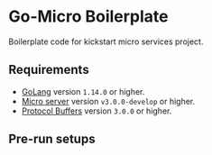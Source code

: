 # Go-Micro Boilerplate

Boilerplate code for kickstart micro services project.

## Requirements
- [GoLang](https://golang.org/dl/) version `1.14.0` or higher.
- [Micro server](https://github.com/micro/micro) version `v3.0.0-develop` or higher.
- [Protocol Buffers](https://github.com/protocolbuffers/protobuf/releases) version `3.0.0` or higher.

## Pre-run setups